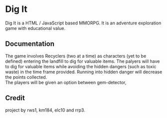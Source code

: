 Dig It
======

Dig It is a HTML / JavaScript based MMORPG. It is an adventure exploration game with educational value.

Documentation
-------------
The game involves Recyclers (two at a time) as characters (yet to be defined) entering the landfill to dig for valuable items. The palyers will have to dig for valuable items while avoiding the hidden dangers (such as toxic waste) in the time frame provided. Running into hidden danger will decrease the points collected.  
The players will be given an option between gem-detector, 

Credit
------
project by rws1,  km184, elc10 and rrp3.



